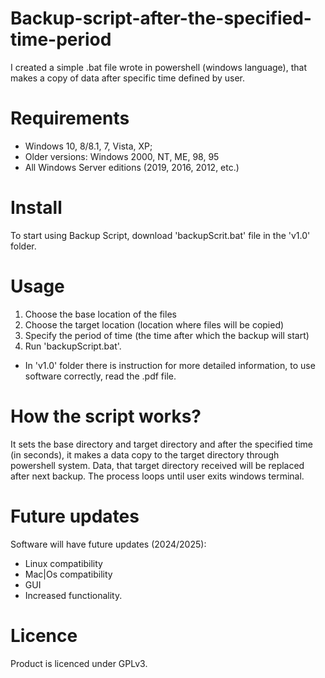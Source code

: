 # Backup-script-after-the-specified-time-period
I created a simple .bat file wrote in powershell (windows language), that makes a copy of data after specific time defined by user.

# Requirements
- Windows 10, 8/8.1, 7, Vista, XP;
- Older versions: Windows 2000, NT, ME, 98, 95
- All Windows Server editions (2019, 2016, 2012, etc.)

# Install
To start using Backup Script, download 'backupScrit.bat' file in the 'v1.0' folder.

# Usage
1) Choose the base location of the files
2) Choose the target location (location where files will be copied)
3) Specify the period of time (the time after which the backup will start)
4) Run 'backupScript.bat'.
* In 'v1.0' folder there is instruction for more detailed information, to use software correctly, read the .pdf file.

# How the script works?
It sets the base directory and target directory and after the specified time (in seconds), it makes a data copy to the target directory through powershell system. Data, that target directory received will be replaced after next backup. The process loops until user exits windows terminal. 

# Future updates
Software will have future updates (2024/2025):
- Linux compatibility
- Mac|Os compatibility
- GUI
- Increased functionality.

# Licence
Product is licenced under GPLv3.